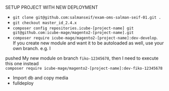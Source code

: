 SETUP PROJECT WITH NEW DEPLOYMENT

- `git clone git@github.com:salmanseif/exam-oms-salman-seif-01.git .`
- `git checkout master_id_2.4.x`
- `composer config repositories.icube-[project-name] git git@github.com:icube-mage/magento2-[project-name].git`
- `composer require icube-mage/magento2-[project-name]:dev-develop`.  
If you create new module and want it to be autoloaded as well, use your own branch. e.g. I 

pushed My new module on branch `fiko-12345678`, then I need to execute this one instead  
`composer require icube-mage/magento2-[project-name]:dev-fiko-12345678`
- Import db and  copy media
- fulldeploy
